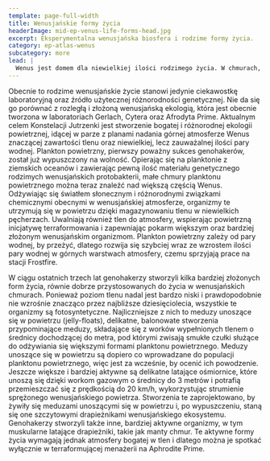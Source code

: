 ```yaml
---
template: page-full-width
title: Wenusjańskie formy życia
headerImage: mid-ep-venus-life-forms-head.jpg
excerpt: Eksperymentalna wenusjańska biosfera i rodzime formy życia.
category: ep-atlas-wenus
subcategory: more
lead: |
  Wenus jest domem dla niewielkiej ilości rodzimego życia. W chmurach, pomiędzy 48 a 60 kilometrem nad powierzchnią, znajdują się małe skupiska unoszących się wenusjańskich protobakterii. Wstępne badania wykazały, że formy te są spokrewnione zarówno z ziemskim, jak i marsjańskim życiem. Protobakterie te stanowią kolejne potwierdzenie teorii, według której ponad trzy miliardy lat temu zarówno Ziemia, jak i Wenus zostały „zasiane” życiem, gdy uderzenia meteorytów i komet w Marsa wyrzuciły w przestrzeń skały zawierające prymitywne marsjańskie bakterie, z których część wylądowała na obu tych planetach.
---
```


Obecnie to rodzime wenusjańskie życie stanowi jedynie ciekawostkę laboratoryjną oraz źródło użytecznej różnorodności genetycznej. Nie da się go porównać z rozległą i złożoną wenusjańską ekologią, która jest obecnie tworzona w laboratoriach Gerlach, Cytera oraz Afrodyta Prime. Aktualnym celem Konstelacji Jutrzenki jest stworzenie bogatej i różnorodnej ekologii powietrznej, idącej w parze z planami nadania górnej atmosferze Wenus znaczącej zawartości tlenu oraz niewielkiej, lecz zauważalnej ilości pary wodnej. Plankton powietrzny, pierwszy poważny sukces genohakerów, został już wypuszczony na wolność. Opierając się na planktonie z ziemskich oceanów i zawierając pewną ilość materiału genetycznego rodzimych wenusjańskich protobakterii, małe chmury planktonu powietrznego można teraz znaleźć nad większą częścią Wenus. Odżywiając się światłem słonecznym i różnorodnymi związkami chemicznymi obecnymi w wenusjańskiej atmosferze, organizmy te utrzymują się w powietrzu dzięki magazynowaniu tlenu w niewielkich pęcherzach. Uwalniają również tlen do atmosfery, wspierając powietrzną inicjatywę terraformowania i zapewniając pokarm większym oraz bardziej złożonym wenusjańskim organizmom. Plankton powietrzny zależy od pary wodnej, by przeżyć, dlatego rozwija się szybciej wraz ze wzrostem ilości pary wodnej w górnych warstwach atmosfery, czemu sprzyjają prace na stacji Frostfire.

W ciągu ostatnich trzech lat genohakerzy stworzyli kilka bardziej złożonych form życia, równie dobrze przystosowanych do życia w wenusjańskich chmurach. Ponieważ poziom tlenu nadal jest bardzo niski i prawdopodobnie nie wzrośnie znacząco przez najbliższe dziesięciolecia, wszystkie te organizmy są fotosyntetyczne. Najliczniejsze z nich to meduzy unoszące się w powietrzu (jelly-floats), delikatne, balonowate stworzenia przypominające meduzy, składające się z worków wypełnionych tlenem o średnicy dochodzącej do metra, pod którymi zwisają smukłe czułki służące do odżywiania się większymi formami planktonu powietrznego. Meduzy unoszące się w powietrzu są dopiero co wprowadzane do populacji planktonu powietrznego, więc jest za wcześnie, by ocenić ich powodzenie. Jeszcze większe i bardziej aktywne są delikatne latające ośmiornice, które unoszą się dzięki workom gazowym o średnicy do 3 metrów i potrafią przemieszczać się z prędkością do 20 km/h, wykorzystując strumienie sprężonego wenusjańskiego powietrza. Stworzenia te zaprojektowano, by żywiły się meduzami unoszącymi się w powietrzu i, po wypuszczeniu, staną się one szczytowymi drapieżnikami wenusjańskiego ekosystemu. Genohakerzy stworzyli także inne, bardziej aktywne organizmy, w tym muskularne latające drapieżniki, takie jak manty chmur. Te aktywne formy życia wymagają jednak atmosfery bogatej w tlen i dlatego można je spotkać wyłącznie w terraformującej menażerii na Aphrodite Prime.
